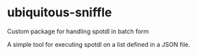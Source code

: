 # ubiquitous-sniffle

Custom package for handling spotdl in batch form

A simple tool for executing spotdl on a list defined in a JSON file.
